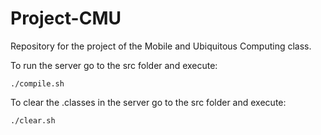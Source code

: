 # Project-CMU
Repository for the project of the Mobile and Ubiquitous Computing class.

To run the server go to the src folder and execute:
```
./compile.sh
```
To clear the .classes in the server go to the src folder and execute:
```
./clear.sh
```
